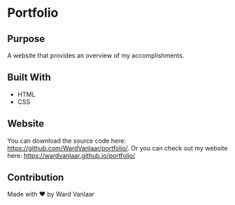 # Portfolio

## Purpose
A website that provides an overview of my accomplishments.

## Built With
* HTML
* CSS

## Website
You can download the source code here: https://github.com/WardVanlaar/portfolio/.
Or you can check out my website here: https://wardvanlaar.github.io/portfolio/

## Contribution
Made with ❤️ by Ward Vanlaar
